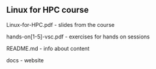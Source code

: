 ## Linux for HPC course 

Linux-for-HPC.pdf - slides from the course

hands-on[1-5]-vsc.pdf - exercises for hands on sessions

README.md - info about content

docs - website
